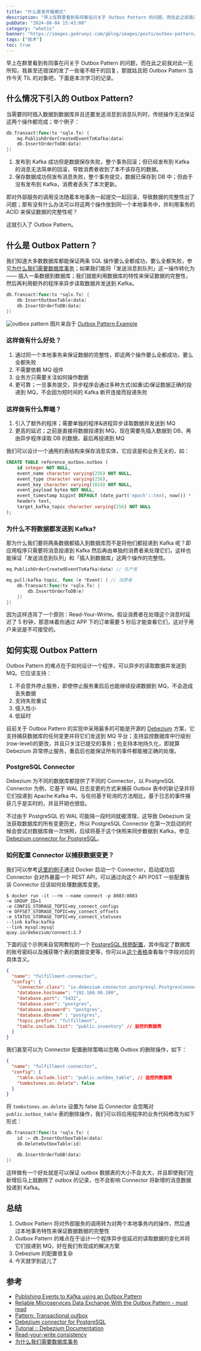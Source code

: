 ```yaml
---
title: "什么是发件箱模式"
description: "早上在群里看到有同事在问关于 Outbox Pattern 的问题，而在此之前我对此一无所知，我甚至还错误的发了一些毫不相干的回复，那就姑且把 Outbox Pattern 当作今天 TIL 的对象吧，下面是本次学习的记录"
pubDate: "2024-08-04 15:43:00"
category: "whatis"
banner: "https://images.godruoyi.com/gblog/images/posts/outbox-pattern/banner1.avif"
tags: ["技术"]
toc: true
---
```


早上在群里看到有同事在问关于 Outbox Pattern 的问题，而在此之前我对此一无所知，我甚至还错误的发了一些毫不相干的回复，那就姑且把 Outbox Pattern 当作今天 TIL 的对象吧，下面是本次学习的记录。

## 什么情况下引入的 Outbox Pattern?

当需要同时插入数据到数据库并且还要发送消息到消息队列时，传统操作无法保证这两个操作都完成；举个例子：

```go
db.Transact(func(tx *sqlx.Tx) {
    mq.PublishOrderCreatedEventToKafka(data)
    db.InsertOrderToDB(data)
})
```

1. 发布到 Kafka 成功但是数据保存失败，整个事务回滚；但已经发布到 Kafka 的消息无法简单的回滚，导致消费者收到了本不该存在的数据。
2. 保存数据成功但发布消息失败，整个事务提交，数据已保存到 DB 中；但由于没有发布到 Kafka，消费者丢失了本次更新。

即对外部服务的调用没法随着本地事务一起提交一起回滚，导致数据的完整性出了问题；那有没有什么办法可以将这两个操作放到同一个本地事务中，并利用事务的 ACID 来保证数据的完整性呢？

这就引入了 Outbox Pattern。

## 什么是 Outbox Pattern？

我们知道大多数数据库都能保证两条 SQL 操作要么全都成功，要么全都失败，参见[为什么我们需要数据库事务](https://godruoyi.com/posts/why-do-we-need-database-transactions/)；如果我们能将「发送消息到队列」这一操作转化为 —— 插入一条数据到数据库；我们就能利用数据库的特性来保证数据的完整性，然后再利用额外的程序来异步读取数据并发送到 Kafka。

```go
db.Transact(func(tx *sqlx.Tx) {
    db.InsertOutboxTable(data)
    db.InsertOrderToDB(data)
})
```

![outbox pattern](https://images.godruoyi.com/gblog/images/posts/outbox-pattern/outbox-pattern.avif)
图片来自于 [Outbox Pattern Example](https://github.com/debezium/debezium-examples/tree/main/outbox)

### 这样做有什么好处？

1. 通过同一个本地事务来保证数据的完整性，即这两个操作要么全都成功，要么全都失败
2. 不需要依赖 MQ 组件
3. 业务方只需要关注如何操作数据
4. 更可靠；一旦事务提交，异步程序会通过多种方式(如重试)保证数据正确的投递到 MQ，不会因为短时间的 Kafka 断开连接而投递失败

### 这样做有什么弊端？

1. 引入了额外的程序；需要单独的程序&进程异步读取数据并发送到 MQ
2. 更高的延迟；之前是直接将数据投递到 MQ，现在需要先插入数据到 DB，再由异步程序读取 DB 的数据，最后再投递到 MQ

我们可以设计一个通用的表结构来保存消息实体，它应该是和业务无关的，如：

```sql
CREATE TABLE reference_outbox.outbox (
    id integer NOT NULL,
    event_name character varying(256) NOT NULL,
    event_type character varying(256),
    event_key character varying(1024) NOT NULL,
    event_payload bytea NOT NULL,
    event_timestamp bigint DEFAULT (date_part('epoch'::text, now()) * (1000)::double precision) NOT NULL,
    headers text,
    target_kafka_topic character varying(256) NOT NULL
);
```

### 为什么不将数据都发送到 Kafka?

那为什么我们要将两条数据都插入到数据库而不是将他们都投递到 Kafka 呢？即应用程序只需要将消息投递到 Kafka 然后再由单独的消费者来处理它们，这样也能保证「发送消息到队列」和「插入到数据库」这两个操作的完整性。

```go
mq.PublishOrderCreatedEventToKafka(data) // 生产者

mq.pull(kafka-topic, func (e *Event) { // 消费者
    db.Transact(func(tx *sqlx.Tx) {
        db.InsertOrderToDB(e)
    })
})
```

因为这样违背了一个原则：Read-Your-Wrirte。假设消费者在处理这个消息时延迟了 5 秒钟，那意味着你通过 APP 下的订单需要 5 秒后才能查看它们，这对于用户来说是不可接受的。

## 如何实现 Outbox Pattern

Outbox Pattern 的难点在于如何设计一个程序，可以异步的读取数据并发送到 MQ。它应该支持：

1. 不会意外停止服务，即使停止服务重启后也能继续投递数据到 MQ，不会造成丢失数据
2. 支持失败重试
3. 侵入性小
4. 低延时

目前关于 Outbox Pattern 的实现中采用最多的可能是开源的 [Debezium](https://github.com/debezium/debezium) 方案，它支持捕获数据库的任何变更并将它们发送到 MQ 平台；支持监控数据库中行级别(row-level)的更改，并且只关注已提交的事务；也支持本地持久化，即就算 Debezium 异常停止服务，重启后也能保证所有的事件都能被正确的处理。

### PostgreSQL Connector

Debezium 为不同的数据库都提供了不同的 Connector，以 PostgreSQL Connector 为例，它基于 WAL 日志变更的方式来捕获 Outbox 表中的新记录并将它们投递到 Apache Kafka 中。与任何基于轮询的方法相比，基于日志的事件捕获几乎是实时的，并且开销也很低。

不过由于 PostgreSQL 的 WAL 可能隔一段时间就被清理，这导致 Debezium 没法获取数据库的所有变更历史，所以 PostgreSQL Connector 在第一次启动的时候会尝试对数据库做一次快照，后续将基于这个快照来同步数据到 Kafka，参见 [Debezium connector for PostgreSQL](https://debezium.io/documentation/reference/2.7/connectors/postgresql.html#postgresql-overview)。

### 如何配置 Connector 以捕获数据变更？

我们可以参考[这里的例子](https://debezium.io/documentation/reference/2.7/tutorial.html#starting-kafka-connect)通过 Docker 启动一个 Connector，启动成功后 Connector 会对外暴露一个 REST API，可以通过向这个 API POST 一些配置告诉 Connector 应该如何处理数据库变更。

```
$ docker run -it --rm --name connect -p 8083:8083 
-e GROUP_ID=1 
-e CONFIG_STORAGE_TOPIC=my_connect_configs 
-e OFFSET_STORAGE_TOPIC=my_connect_offsets 
-e STATUS_STORAGE_TOPIC=my_connect_statuses 
--link kafka:kafka 
--link mysql:mysql 
quay.io/debezium/connect:2.7
```

下面的这个示例来自官网教程的一个 [PostgreSQL 样例配置](https://debezium.io/documentation/reference/2.7/connectors/postgresql.html#postgresql-example-configuration)，其中指定了数据库的账号密码以及捕获哪个表的数据变更等，你可以从[这个表格](https://debezium.io/documentation/reference/2.7/connectors/postgresql.html#postgresql-connector-properties)查看每个字段对应的具体含义。

```json
{
  "name": "fulfillment-connector",  
  "config": {
    "connector.class": "io.debezium.connector.postgresql.PostgresConnector", 
    "database.hostname": "192.168.99.100", 
    "database.port": "5432", 
    "database.user": "postgres", 
    "database.password": "postgres", 
    "database.dbname" : "postgres", 
    "topic.prefix": "fulfillment", 
    "table.include.list": "public.inventory" // 监控的数据表
  }
}
```

我们甚至可以为 Connector 配置删除策略以忽略 Outbox 的删除操作，如下：

```json
{
  "name": "fulfillment-connector",  
  "config": {
    "table.include.list": "public.outbox_table", // 监控的数据表
    "tombstones.on.delete": false
  }
}
```

将 `tombstones.on.delete` 设置为 false 后 Connector 会忽略对 `public.outbox_table` 表的删除操作，我们可以将应用程序的业务代码修改为如下形式：

```go
db.Transact(func(tx *sqlx.Tx) {
    id := db.InsertOutboxTable(data)
    db.DeleteOutboxTable(id)

    db.InsertOrderToDB(data)
})
```

这样做有一个好处就是可以保证 outbox 数据表的大小不会太大，并且即使我们在新增后马上就删除了 outbox 的记录，也不会影响 Connector 将新增的消息数据投递到 Kafka。

## 总结

1. Outbox Pattern 将对外部服务的调用转为对两个本地事务内的操作，然后通过本地事务特性来保证数据数据的完整性
2. Outbox Pattern 的难点在于设计一个程序异步低延迟的读取数据的变化并将它们投递到 MQ，好在我们有现成的解决方案
3. Debezium 的配置很复杂
4. 今天就学到这儿了

## 参考
* [Publishing Events to Kafka using an Outbox Pattern](https://medium.com/contino-engineering/publishing-events-to-kafka-using-a-outbox-pattern-867a48e29d35)
* [Reliable Microservices Data Exchange With the Outbox Pattern - must read](https://debezium.io/blog/2019/02/19/reliable-microservices-data-exchange-with-the-outbox-pattern/)
* [Pattern: Transactional outbox](https://microservices.io/patterns/data/transactional-outbox.html)
* [Debezium connector for PostgreSQL](https://debezium.io/documentation/reference/2.7/connectors/postgresql.html#debezium-connector-for-postgresql)
* [Tutorial :: Debezium Documentation](https://debezium.io/documentation/reference/2.7/tutorial.html#introduction-debezium)
* [Read-your-write consistency](https://arpitbhayani.me/blogs/read-your-write-consistency/)
* [为什么我们需要数据库事务](https://godruoyi.com/posts/why-do-we-need-database-transactions/)
